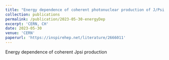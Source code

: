 ```yaml
---
title: "Energy dependence of coherent photonuclear production of J/Psi mesons in ultra-peripheral Pb-Pb collisions at 5.02 TeV "
collection: publications
permalink: /publication/2023-05-30-energyDep
excerpt: 'CERN, CH'
date: 2023-05-30
venue: 'CERN'
paperurl: 'https://inspirehep.net/literature/2666011'
---
```

Energy dependence of coherent Jpsi production

<!-- <br/><img src='/images/book.jpeg'> -->
